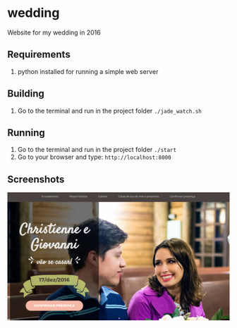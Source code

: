# wedding
Website for my wedding in 2016

## Requirements
1. python installed for running a simple web server

## Building
1. Go to the terminal and run in the project folder `./jade_watch.sh`

## Running

1. Go to the terminal and run in the project folder `./start`
2. Go to your browser and type: `http://localhost:8000`

## Screenshots

![Before the wedding][screenshot]

[screenshot]: https://raw.githubusercontent.com/giovannibonetti/wedding/master/assets/images/screenshot-antes.jpg "Screenshot of the website before the wedding"
